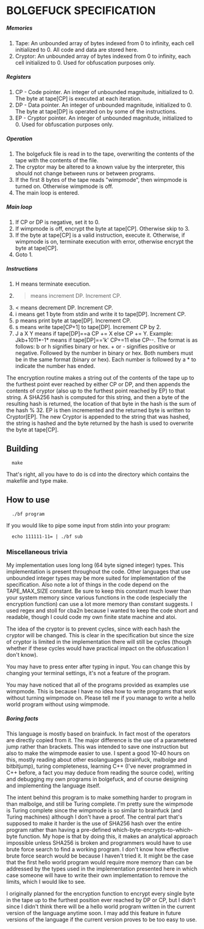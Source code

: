 # BOLGEFUCK SPECIFICATION

##### Memories

1. Tape: An unbounded array of bytes indexed from 0 to infinity, each cell initialized to 0. All code and data are stored here. 
2. Cryptor: An unbounded array of bytes indexed from 0 to infinity, each cell initialized to 0. Used for obfuscation purposes only. 

##### Registers

1. CP - Code pointer. An integer of unbounded magnitude, initialized to 0. The byte at tape[CP] is executed at each iteration. 
2. DP - Data pointer. An integer of unbounded magnitude, initialized to 0. The byte at tape[DP] is operated on by some of the instructions. 
3. EP - Cryptor pointer. An integer of unbounded magnitude, initialized to 0. Used for obfuscation purposes only. 

##### Operation

1. The bolgefuck file is read in to the tape, overwriting the contents of the tape with the contents of the file. 
2. The cryptor may be altered to a known value by the interpreter, this should not change between runs or between programs. 
3. If the first 8 bytes of the tape reads "wimpmode", then wimpmode is turned on. Otherwise wimpmode is off. 
4. The main loop is entered. 

##### Main loop

1. If CP or DP is negative, set it to 0. 
2. If wimpmode is off, encrypt the byte at tape[CP]. Otherwise skip to 3. 
3. If the byte at tape[CP] is a valid instruction, execute it. Otherwise, if wimpmode is on, terminate execution with error, otherwise encrypt the byte at tape[CP]. 
4. Goto 1. 

##### Instructions

1. H means terminate execution. 
2. > means increment DP. Increment CP. 
3. < means decrement DP. Increment CP. 
4. i means get 1 byte from stdin and write it to tape[DP]. Increment CP. 
5. p means print byte at tape[DP]. Increment CP. 
6. s means write tape[CP+1] to tape[DP]. Increment CP by 2. 
7. J a X Y means if tape[DP]==a CP += X else CP += Y. Example: Jkb+1011*-1* means if tape[DP]=='k' CP+=11 else CP--. The format is as follows: b or h signifies binary or hex. + or - signifies positive or negative. Followed by the number in binary or hex. Both numbers must be in the same format (binary or hex). Each number is followed by a * to indicate the number has ended. 

The encryption routine makes a string out of the contents of the tape up to the furthest point ever reached by either CP or DP, and then appends the contents of cryptor (also up to the furthest point reached by EP) to that string. A SHA256 hash is computed for this string, and then a byte of the resulting hash is returned, the location of that byte in the hash is the sum of the hash % 32. EP is then incremented and the returned byte is written to Cryptor[EP]. The new Cryptor is appended to the string that was hashed, the string is hashed and the byte returned by the hash is used to overwrite the byte at tape[CP]. 


## Building

      make

That's right, all you have to do is cd into the directory which contains the makefile and type make. 

## How to use

      ./bf program

If you would like to pipe some input from stdin into your program:

      echo 111111-11= | ./bf sub

### Miscellaneous trivia

My implementation uses long long (64 byte signed integer) types. This implementation is present throughout the code. Other languages that use unbounded integer types may be more suited for implementation of the specification. Also note a lot of things in the code depend on the TAPE_MAX_SIZE constant. Be sure to keep this constant much lower than your system memory since various functions in the code (especially the encryption function) can use a lot more memory than constant suggests. I used regex and stoll for cba2n because I wanted to keep the code short and readable, though I could code my own finite state machine and atoi. 

The idea of the cryptor is to prevent cycles, since with each hash the cryptor will be changed. This is clear in the specification but since the size of cryptor is limited in the implementation there will still be cycles (though whether if these cycles would have practical impact on the obfuscation I don't know). 

You may have to press enter after typing in input. You can change this by changing your terminal settings, it's not a feature of the program. 

You may have noticed that all of the programs provided as examples use wimpmode. This is because I have no idea how to write programs that work without turning wimpmode on. Please tell me if you manage to write a hello world program without using wimpmode. 

##### Boring facts

This language is mostly based on brainfuck. In fact most of the operators are directly copied from it. The major difference is the use of a parametered jump rather than brackets. This was intended to save one instruction but also to make the wimpmode easier to use. I spent a good 10-40 hours on this, mostly reading about other esolanguages (brainfuck, malbolge and bitbitjump), turing completeness, learning C++ (I've never programmed in C++ before, a fact you may deduce from reading the source code), writing and debugging my own programs in bolgefuck, and of course designing and implementing the language itself. 

The intent behind this program is to make something harder to program in than malbolge, and still be Turing complete. I'm pretty sure the wimpmode is Turing complete since the wimpmode is so similar to brainfuck (and Turing machines) although I don't have a proof. The central part that's supposed to make it harder is the use of SHA256 hash over the entire program rather than having a pre-defined which-byte-encrypts-to-which-byte function. My hope is that by doing this, it makes an analytical approach impossible unless SHA256 is broken and programmers would have to use brute force search to find a working program. I don't know how effective brute force search would be because I haven't tried it. It might be the case that the first hello world program would require more memory than can be addressed by the types used in the implementation presented here in which case someone will have to write their own implementation to remove the limits, which I would like to see. 

I originally planned for the encryption function to encrypt every single byte in the tape up to the furthest position ever reached by DP or CP, but I didn't since I didn't think there will be a hello world program written in the current version of the language anytime soon. I may add this feature in future versions of the language if the current version proves to be too easy to use. 


